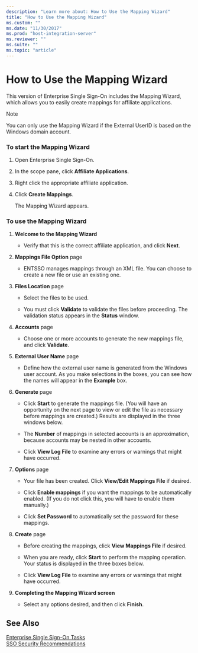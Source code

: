 ```yaml
---
description: "Learn more about: How to Use the Mapping Wizard"
title: "How to Use the Mapping Wizard"
ms.custom: ""
ms.date: "11/30/2017"
ms.prod: "host-integration-server"
ms.reviewer: ""
ms.suite: ""
ms.topic: "article"
---
```

# How to Use the Mapping Wizard
This version of Enterprise Single Sign-On includes the Mapping Wizard, which allows you to easily create mappings for affiliate applications.  
  
> [!NOTE]
>  You can only use the Mapping Wizard if the External UserID is based on the Windows domain account.  
  
### To start the Mapping Wizard  
  
1.  Open Enterprise Single Sign-On.  
  
2.  In the scope pane, click **Affiliate Applications**.  
  
3.  Right click the appropriate affiliate application.  
  
4.  Click **Create Mappings**.  
  
     The Mapping Wizard appears.  
  
### To use the Mapping Wizard  
  
1.  **Welcome to the Mapping Wizard**  
  
    -   Verify that this is the correct affiliate application, and click **Next**.  
  
2.  **Mappings File Option** page  
  
    -   ENTSSO manages mappings through an XML file. You can choose to create a new file or use an existing one.  
  
3.  **Files Location** page  
  
    -   Select the files to be used.  
  
    -   You must click **Validate** to validate the files before proceeding. The validation status appears in the **Status** window.  
  
4.  **Accounts** page  
  
    -   Choose one or more accounts to generate the new mappings file, and click **Validate**.  
  
5.  **External User Name** page  
  
    -   Define how the external user name is generated from the Windows user account. As you make selections in the boxes, you can see how the names will appear in the **Example** box.  
  
6.  **Generate** page  
  
    -   Click **Start** to generate the mappings file. (You will have an opportunity on the next page to view or edit the file as necessary before mappings are created.) Results are displayed in the three windows below.  
  
    -   The **Number** of mappings in selected accounts is an approximation, because accounts may be nested in other accounts.  
  
    -   Click **View Log File** to examine any errors or warnings that might have occurred.  
  
7.  **Options** page  
  
    -   Your file has been created. Click **View/Edit Mappings File** if desired.  
  
    -   Click **Enable mappings** if you want the mappings to be automatically enabled. (If you do not click this, you will have to enable them manually.)  
  
    -   Click **Set Password** to automatically set the password for these mappings.  
  
8.  **Create** page  
  
    -   Before creating the mappings, click **View Mappings File** if desired.  
  
    -   When you are ready, click **Start** to perform the mapping operation. Your status is displayed in the three boxes below.  
  
    -   Click **View Log File** to examine any errors or warnings that might have occurred.  
  
9. **Completing the Mapping Wizard screen**  
  
    -   Select any options desired, and then click **Finish**.  
  
## See Also  
 [Enterprise Single Sign-On Tasks](../esso/enterprise-single-sign-on-tasks.md)   
 [SSO Security Recommendations](../esso/sso-security-recommendations.md)
